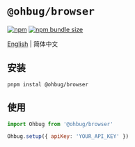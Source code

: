 # `@ohbug/browser`

[![npm](https://img.shields.io/npm/v/@ohbug/browser.svg?style=flat-square)](https://www.npmjs.com/package/@ohbug/browser)
[![npm bundle size](https://img.shields.io/bundlephobia/min/@ohbug/browser?style=flat-square)](https://bundlephobia.com/result?p=@ohbug/browser)

[English](./README.md) | 简体中文

## 安装

```
pnpm instal @ohbug/browser
```

## 使用

```javascript
import Ohbug from '@ohbug/browser'

Ohbug.setup({ apiKey: 'YOUR_API_KEY' })
```
